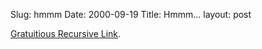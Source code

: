 Slug: hmmm
Date: 2000-09-19
Title: Hmmm...
layout: post

<a href="http://www.free-conversant.com/">Gratuitious Recursive Link</a>.
